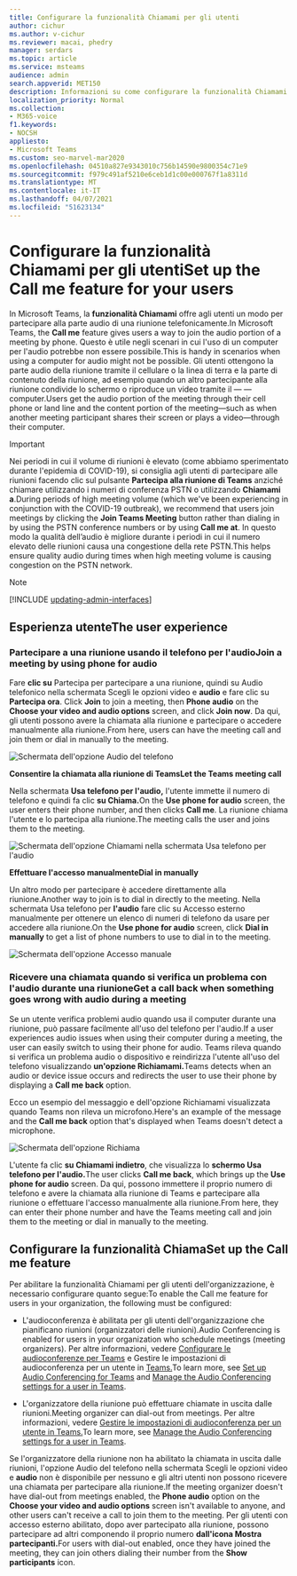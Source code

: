```yaml
---
title: Configurare la funzionalità Chiamami per gli utenti
author: cichur
ms.author: v-cichur
ms.reviewer: macai, phedry
manager: serdars
ms.topic: article
ms.service: msteams
audience: admin
search.appverid: MET150
description: Informazioni su come configurare la funzionalità Chiamami in Teams in modo che gli utenti possano partecipare alla parte audio telefonicamente quando usano il computer per l'audio potrebbe non essere possibile.
localization_priority: Normal
ms.collection:
- M365-voice
f1.keywords:
- NOCSH
appliesto:
- Microsoft Teams
ms.custom: seo-marvel-mar2020
ms.openlocfilehash: 04510a827e9343010c756b14590e9800354c71e9
ms.sourcegitcommit: f979c491af5210e6ceb1d1c00e000767f1a8311d
ms.translationtype: MT
ms.contentlocale: it-IT
ms.lasthandoff: 04/07/2021
ms.locfileid: "51623134"
---
```

# <a name="set-up-the-call-me-feature-for-your-users"></a><span data-ttu-id="98363-103">Configurare la funzionalità Chiamami per gli utenti</span><span class="sxs-lookup"><span data-stu-id="98363-103">Set up the Call me feature for your users</span></span>

<span data-ttu-id="98363-104">In Microsoft Teams, la **funzionalità Chiamami** offre agli utenti un modo per partecipare alla parte audio di una riunione telefonicamente.</span><span class="sxs-lookup"><span data-stu-id="98363-104">In Microsoft Teams, the **Call me** feature gives users a way to join the audio portion of a meeting by phone.</span></span> <span data-ttu-id="98363-105">Questo è utile negli scenari in cui l'uso di un computer per l'audio potrebbe non essere possibile.</span><span class="sxs-lookup"><span data-stu-id="98363-105">This is handy in scenarios when using a computer for audio might not be possible.</span></span> <span data-ttu-id="98363-106">Gli utenti ottengono la parte audio della riunione tramite il cellulare o la linea di terra e la parte di contenuto della riunione, ad esempio quando un altro partecipante alla riunione condivide lo schermo o riproduce un video tramite il &mdash; &mdash; computer.</span><span class="sxs-lookup"><span data-stu-id="98363-106">Users get the audio portion of the meeting through their cell phone or land line and the content portion of the meeting&mdash;such as when another meeting participant shares their screen or plays a video&mdash;through their computer.</span></span>

> [!IMPORTANT]
> 
> <span data-ttu-id="98363-107">Nei periodi in cui il volume di riunioni è elevato (come abbiamo sperimentato durante l'epidemia di COVID-19), si consiglia agli utenti di partecipare alle riunioni facendo clic sul pulsante <strong>Partecipa alla riunione di Teams</strong> anziché chiamare utilizzando i numeri di conferenza PSTN o utilizzando <strong>Chiamami a</strong>.</span><span class="sxs-lookup"><span data-stu-id="98363-107">During periods of high meeting volume (which we've been experiencing in conjunction with the COVID-19 outbreak), we recommend that users join meetings by clicking the <strong>Join Teams Meeting</strong> button rather than dialing in by using the PSTN conference numbers or by using <strong>Call me at</strong>.</span></span> <span data-ttu-id="98363-108">In questo modo la qualità dell’audio è migliore durante i periodi in cui il numero elevato delle riunioni causa una congestione della rete PSTN.</span><span class="sxs-lookup"><span data-stu-id="98363-108">This helps ensure quality audio during times when high meeting volume is causing congestion on the PSTN network.</span></span>

> [!NOTE]
> [!INCLUDE [updating-admin-interfaces](includes/updating-admin-interfaces.md)]

## <a name="the-user-experience"></a><span data-ttu-id="98363-109">Esperienza utente</span><span class="sxs-lookup"><span data-stu-id="98363-109">The user experience</span></span>

### <a name="join-a-meeting-by-using-phone-for-audio"></a><span data-ttu-id="98363-110">Partecipare a una riunione usando il telefono per l'audio</span><span class="sxs-lookup"><span data-stu-id="98363-110">Join a meeting by using phone for audio</span></span>

<span data-ttu-id="98363-111">Fare **clic su** Partecipa per partecipare a una riunione, quindi su Audio telefonico nella schermata Scegli le opzioni video e **audio** e fare clic su **Partecipa ora**. </span><span class="sxs-lookup"><span data-stu-id="98363-111">Click **Join** to join a meeting, then **Phone audio** on the **Choose your video and audio options** screen, and click **Join now**.</span></span> <span data-ttu-id="98363-112">Da qui, gli utenti possono avere la chiamata alla riunione e partecipare o accedere manualmente alla riunione.</span><span class="sxs-lookup"><span data-stu-id="98363-112">From here, users can have the meeting call and join them or dial in manually to the meeting.</span></span>

![Schermata dell'opzione Audio del telefono](media/set-up-the-call-me-feature-for-your-users-phone-audio.png)

<span data-ttu-id="98363-114">**Consentire la chiamata alla riunione di Teams**</span><span class="sxs-lookup"><span data-stu-id="98363-114">**Let the Teams meeting call**</span></span>

<span data-ttu-id="98363-115">Nella schermata **Usa telefono per l'audio,** l'utente immette il numero di telefono e quindi fa clic **su Chiama.**</span><span class="sxs-lookup"><span data-stu-id="98363-115">On the **Use phone for audio** screen, the user enters their phone number, and then clicks **Call me**.</span></span> <span data-ttu-id="98363-116">La riunione chiama l'utente e lo partecipa alla riunione.</span><span class="sxs-lookup"><span data-stu-id="98363-116">The meeting calls the user and joins them to the meeting.</span></span>

![Schermata dell'opzione Chiamami nella schermata Usa telefono per l'audio](media/set-up-the-call-me-feature-for-your-users-call-me.png)

<span data-ttu-id="98363-118">**Effettuare l'accesso manualmente**</span><span class="sxs-lookup"><span data-stu-id="98363-118">**Dial in manually**</span></span>

<span data-ttu-id="98363-119">Un altro modo per partecipare è accedere direttamente alla riunione.</span><span class="sxs-lookup"><span data-stu-id="98363-119">Another way to join is to dial in directly to the meeting.</span></span> <span data-ttu-id="98363-120">Nella schermata Usa telefono per  **l'audio** fare clic su Accesso esterno manualmente per ottenere un elenco di numeri di telefono da usare per accedere alla riunione.</span><span class="sxs-lookup"><span data-stu-id="98363-120">On the **Use phone for audio** screen, click **Dial in manually** to get a list of phone numbers to use to dial in to the meeting.</span></span>

![Schermata dell'opzione Accesso manuale](media/set-up-the-call-me-feature-for-your-users-dial-in.png)

### <a name="get-a-call-back-when-something-goes-wrong-with-audio-during-a-meeting"></a><span data-ttu-id="98363-122">Ricevere una chiamata quando si verifica un problema con l'audio durante una riunione</span><span class="sxs-lookup"><span data-stu-id="98363-122">Get a call back when something goes wrong with audio during a meeting</span></span>

<span data-ttu-id="98363-123">Se un utente verifica problemi audio quando usa il computer durante una riunione, può passare facilmente all'uso del telefono per l'audio.</span><span class="sxs-lookup"><span data-stu-id="98363-123">If a user experiences audio issues when using their computer during a meeting, the user can easily switch to using their phone for audio.</span></span> <span data-ttu-id="98363-124">Teams rileva quando si verifica un problema audio o dispositivo e reindirizza l'utente all'uso del telefono visualizzando **un'opzione Richiamami.**</span><span class="sxs-lookup"><span data-stu-id="98363-124">Teams detects when an audio or device issue occurs and redirects the user to use their phone by displaying a **Call me back** option.</span></span>

<span data-ttu-id="98363-125">Ecco un esempio del messaggio  e dell'opzione Richiamami visualizzata quando Teams non rileva un microfono.</span><span class="sxs-lookup"><span data-stu-id="98363-125">Here's an example of the message and the **Call me back** option that's displayed when Teams doesn't detect a microphone.</span></span>

![Schermata dell'opzione Richiama](media/set-up-the-call-me-feature-for-your-users-no-mic.PNG)

<span data-ttu-id="98363-127">L'utente fa clic **su Chiamami indietro**, che visualizza lo **schermo Usa telefono per l'audio.**</span><span class="sxs-lookup"><span data-stu-id="98363-127">The user clicks **Call me back**, which brings up the **Use phone for audio** screen.</span></span> <span data-ttu-id="98363-128">Da qui, possono immettere il proprio numero di telefono e avere la chiamata alla riunione di Teams e partecipare alla riunione o effettuare l'accesso manualmente alla riunione.</span><span class="sxs-lookup"><span data-stu-id="98363-128">From here, they can enter their phone number and have the Teams meeting call and join them to the meeting or dial in manually to the meeting.</span></span>

## <a name="set-up-the-call-me-feature"></a><span data-ttu-id="98363-129">Configurare la funzionalità Chiama</span><span class="sxs-lookup"><span data-stu-id="98363-129">Set up the Call me feature</span></span>

<span data-ttu-id="98363-130">Per abilitare la funzionalità Chiamami per gli utenti dell'organizzazione, è necessario configurare quanto segue:</span><span class="sxs-lookup"><span data-stu-id="98363-130">To enable the Call me feature for users in your organization, the following must be configured:</span></span>

- <span data-ttu-id="98363-131">L'audioconferenza è abilitata per gli utenti dell'organizzazione che pianificano riunioni (organizzatori delle riunioni).</span><span class="sxs-lookup"><span data-stu-id="98363-131">Audio Conferencing is enabled for users in your organization who schedule meetings (meeting organizers).</span></span> <span data-ttu-id="98363-132">Per altre informazioni, vedere [Configurare le audioconferenze per Teams](set-up-audio-conferencing-in-teams.md) e Gestire le impostazioni di audioconferenza per un utente in [Teams.](manage-the-audio-conferencing-settings-for-a-user-in-teams.md)</span><span class="sxs-lookup"><span data-stu-id="98363-132">To learn more, see [Set up Audio Conferencing for Teams](set-up-audio-conferencing-in-teams.md) and [Manage the Audio Conferencing settings for a user in Teams](manage-the-audio-conferencing-settings-for-a-user-in-teams.md).</span></span>

- <span data-ttu-id="98363-133">L'organizzatore della riunione può effettuare chiamate in uscita dalle riunioni.</span><span class="sxs-lookup"><span data-stu-id="98363-133">Meeting organizer can dial-out from meetings.</span></span> <span data-ttu-id="98363-134">Per altre informazioni, vedere [Gestire le impostazioni di audioconferenza per un utente in Teams.](manage-the-audio-conferencing-settings-for-a-user-in-teams.md)</span><span class="sxs-lookup"><span data-stu-id="98363-134">To learn more, see [Manage the Audio Conferencing settings for a user in Teams](manage-the-audio-conferencing-settings-for-a-user-in-teams.md).</span></span>

<span data-ttu-id="98363-135">Se l'organizzatore della riunione non ha abilitato  la chiamata in uscita dalle riunioni, l'opzione Audio del telefono nella schermata Scegli le opzioni video e **audio** non è disponibile per nessuno e gli altri utenti non possono ricevere una chiamata per partecipare alla riunione.</span><span class="sxs-lookup"><span data-stu-id="98363-135">If the meeting organizer doesn't have dial-out from meetings enabled, the **Phone audio** option on the **Choose your video and audio options** screen isn't available to anyone, and other users can't receive a call to join them to the meeting.</span></span> <span data-ttu-id="98363-136">Per gli utenti con accesso esterno abilitato, dopo aver partecipato alla riunione, possono partecipare ad altri componendo il proprio numero **dall'icona Mostra partecipanti.**</span><span class="sxs-lookup"><span data-stu-id="98363-136">For users with dial-out enabled, once they have joined the meeting, they can join others dialing their number from the **Show participants** icon.</span></span>
